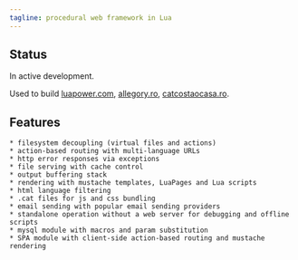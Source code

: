 ```yaml
---
tagline: procedural web framework in Lua
---
```


## Status

<warn>In active development.</warn>

Used to build
	[luapower.com](luapower.com),
	[allegory.ro](allegory.ro),
	[catcostaocasa.ro](catcostaocasa.ro).

## Features

	* filesystem decoupling (virtual files and actions)
	* action-based routing with multi-language URLs
	* http error responses via exceptions
	* file serving with cache control
	* output buffering stack
	* rendering with mustache templates, LuaPages and Lua scripts
	* html language filtering
	* .cat files for js and css bundling
	* email sending with popular email sending providers
	* standalone operation without a web server for debugging and offline scripts
	* mysql module with macros and param substitution
	* SPA module with client-side action-based routing and mustache rendering

